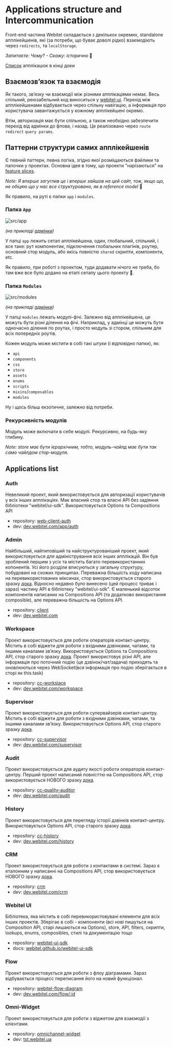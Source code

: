 # Applications structure and Intercommunication

Front-end частина Webitel складається з декількох окремих, standalone апплікейшенів,
які (за потреби, що буває доволі рідко) взаємодіють через `redirects`, та `localStorage`.

_Запитаєте: Чому? - Скажу: історично_ 🙂

[Список](#applications-list) апплікашок в кінці доки

## Взаємозвʼязок та взаємодія

Як такого, звʼязку чи взаємодії між різними апплікаціями немає.
Весь спільний, реюзабельний код виноситься у [webitel-ui](#webitel-ui). Перехід між апплікейшенами
відбувається через спільну навігацію, а інформація про користувача завантажується у кожному апплікейшені
окремо.

Втім, авторизація має бути спільною, а також необхідно забезпечити перехід від адмінки до флова, і назад.
Це реалізовано через `route` `redirect` `query params`.

## Паттерни структури самих апплікейшенів

Є певний паттерн, певна логіка, згідно якої розміщаються файлики та папочки у проектах. Основна
ідея в тому, що проекти "нарізаються" на [feature slices](https://feature-sliced.design/).

_Note: Я вперше загуглив це і вперше зайшов на цей сайт, тож, якщо що,
не обіцяю що у нас все структуровано, як в reference model_ 🙂

Як правило, на руті є папки `app` i `modules`.

### Папка `App`

![src/app](./assets/app-dir-structure.png)

_(на прикладі [адмінки](#admin))_

У папці `app` лежить сетап апплікейшена, один, глобальний, спільний, і все таке: рут компонентик,
підключення глобальних плагінів, роутер, основний стор модуль, або якісь повністю `shared` скрипти,
компоненти, etc.

Як правило, при роботі з проектом, туди додавати нічого не треба, бо там вже все було додано на етапі
сетапу цього проекту 🙂.

### Папка `Modules`

![src/modules](./assets/modules-dir-structure.png)

_(на прикладі [адмінки](#admin))_

У папці `modules` лежать модулі-фічі. Залежно від апплікейшена, це можуть бути різні ділення на фічі.
Наприклад, у адмінці це можуть бути одночасно ділення по роутах, і просто модуль зі стором, спільним
для всіх попередніх роутів.

Кожен модуль може містити в собі такі штуки (і відповідно папки), як:
- `api`
- `components`
- `css`
- `store`
- `assets`
- `enums`
- `scripts`
- `mixins`/`composables`
- `modules`

Ну і щось більш екзотичне, залежно від потреби.

### Рекурсивність модулів

Модуль може включати в себе модулі. Рекурсивно, на будь-яку глибину.

_Note: store має бути ієрархічним, тобто, модуль-чайлд має бути так само чайлдом стор-модуля._


## Applications list

### Auth
Невеликий проект, який використовується для авторизації користувачів у всіх інших апплікаціях.
Має власний стор та власні API без задіяння бібліотеки "webitel/ui-sdk".
Використовується Options та Compositions API
- repository: [web-client-auth](https://github.com/webitel/web-client-auth)
- dev: [dev.webitel.com/app/auth](https://dev.webitel.com/app/auth)

### Admin
Найбільший, найтиповіший та найструктурованіший проект, який використовується для адміністрування всіх інших апплікацій.
Він був зроблений першим з усіх та містить багато перевикористанних копонентів. Усі його розділи вписуються у загальну структуру, побудовані на схожих принципах.
Переважна більшість коду написана на перевикористованих міксинах, стор використовується старого зразку [дока](../../../webitel-ui/store/_Introduction/Readme.md).
Відносно недавно було винесено (цей процесс триває і зараз) частину API в бібліотеку "webitel/ui-sdk".
Є маленький відсоток компонентів написаних на Compositions API (та додатково використання composible), але переважна більшість на Options API.

- repository: [client](https://github.com/webitel/client)
- dev: [dev.webitel.com](https://dev.webitel.com/)

### Workspace
Проект використовується для роботи операторів контакт-центру. Містить в собі віджети для роботи з вхідними дзвінками, чатами, та іншими каналами звʼязку.
Використовується Options та Compositions API, стор старого зразку [дока](../../../webitel-ui/store/_Introduction/Readme.md).
Проект використовує різні API, але інформація про поточний подію (це дзвінок/чат/задача) приходять та оновлюються через WebSocket(вся інформація про подію зберігається в сторі як this.task)
- repository: [cc-workslace](https://github.com/webitel/cc-workspaces)
- dev: [dev.webitel.com/workspace](https://dev.webitel.com/workspace)

### Supervisor
Проект використовується для роботи супервайзерів контакт-центру. Містить в собі віджети для роботи з вхідними дзвінками, чатами, та іншими каналами звʼязку.
Використовується Options API, стор старого зразку [дока](../../../webitel-ui/store/_Introduction/Readme.md).
- repository: [cc-supervisor](https://github.com/webitel/cc-supervisor)
- dev: [dev.webitel.com/supervisor](https://dev.webitel.com/supervisor)

### Audit
Проект використовується для аудиту якості роботи операторів контакт-центру.
Перший проект написаний повністтю на Compositions API, стор використовується НОВОГО зразку [дока](../../../webitel-ui/store/_Introduction/Readme.md).
- repository: [cc-quality-auditor](https://github.com/webitel/cc-quality-auditor)
- dev: [dev.webitel.com/audit](https://dev.webitel.com/audit)

### History
Проект використовується для перегляду історії дзвінків контакт-центру.
Використовується Options API, стор старого зразку [дока](../../../webitel-ui/store/_Introduction/Readme.md).
- repository: [cc-history](https://github.com/webitel/cc-history)
- dev: [dev.webitel.com/history](https://dev.webitel.com/history)

### CRM
Проект використовується для роботи з контактами в системі.
Зараз є еталонним у написанні на Compositions API, стор використовується НОВОГО зразку [дока](../../../webitel-ui/store/_Introduction/Readme.md).
- repository: [crm](https://github.com/webitel/crm)
- dev: [dev.webitel.com/crm](https://dev.webitel.com/crm)

### Webitel UI
Бібліотека, яка містить в собі перевикористовувані елементи для всіх інших проектів.
Зберігає в собі - компоненти (всі нові пишуться на Composition API, старі лишаються на Options), store, API, filters, скрипти, lookups, enums, composibles, стилі та документацію тощо
- repository: [webitel-ui-sdk](https://github.com/webitel/webitel-ui-sdk)
- docs: [webitel.github.io/webitel-ui-sdk](https://webitel.github.io/webitel-ui-sdk)

### Flow
Проект використовується для роботи з флоу діаграмами. Зараз відбувається процесс переписання його на новий функціонал.
- repository: [webitel-flow-diagram](https://git.webitel.com/projects/CORE/repos/webitel-flow-diagram/browse)
- dev: [dev.webitel.com/flow/:id](https://dev.webitel.com/flow/767)

### Omni-Widget
Проект використовується для роботи з віджетом для взаємодії з клієнтами.
- repository: [omnichannel-widget](https://github.com/webitel/omnichannel-widget)
- dev: [tst.webitel.ua](https://tst.webitel.ua/)
